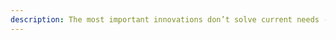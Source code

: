 ```yaml
---
description: The most important innovations don’t solve current needs - they create future needs. Great innovators create what happens next and make existing things irrelevant. If we wait and see, the future will be done to us.
---
```

